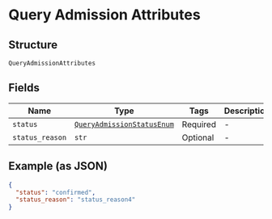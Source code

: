 
# Query Admission Attributes

## Structure

`QueryAdmissionAttributes`

## Fields

| Name | Type | Tags | Description |
|  --- | --- | --- | --- |
| `status` | [`QueryAdmissionStatusEnum`](../../doc/models/query-admission-status-enum.md) | Required | - |
| `status_reason` | `str` | Optional | - |

## Example (as JSON)

```json
{
  "status": "confirmed",
  "status_reason": "status_reason4"
}
```

